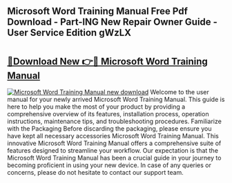 ## Microsoft Word Training Manual Free Pdf Download - Part-lNG New Repair Owner Guide - User Service Edition gWzLX

# <h2><a href="http://cf26917.oget.top/?id=Microsoft+Word+Training+Manual">🔗Download New 👉🔴 Microsoft Word Training Manual</a></h2>

[![Microsoft Word Training Manual new download](https://i.imgur.com/5g1atiW.png)](http://cf26917.oget.top/?id=Microsoft+Word+Training+Manual)
Welcome to the user manual for your newly arrived Microsoft Word Training Manual. This guide is here to help you make the most of your product by providing a comprehensive overview of its features, installation process, operation instructions, maintenance tips, and troubleshooting procedures. Familiarize with the Packaging Before discarding the packaging, please ensure you have kept all necessary accessories Microsoft Word Training Manual. This innovative Microsoft Word Training Manual offers a comprehensive suite of features designed to streamline your workflow. Our expectation is that the Microsoft Word Training Manual has been a crucial guide in your journey to becoming proficient in using your new device. In case of any queries or concerns, please do not hesitate to contact our support team.
